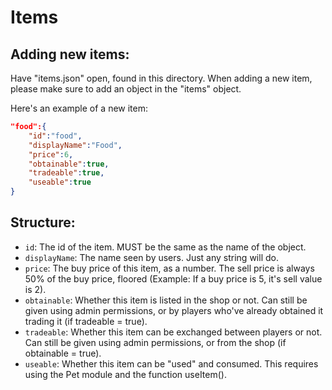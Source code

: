 # Items
## Adding new items:
Have "items.json" open, found in this directory.
When adding a new item, please make sure to add an object in the "items" object.

Here's an example of a new item:
```json
"food":{
    "id":"food",
    "displayName":"Food",
    "price":6,
    "obtainable":true,
    "tradeable":true,
    "useable":true
}
```

## Structure:
* `id`: The id of the item. MUST be the same as the name of the object.
* `displayName`: The name seen by users. Just any string will do.
* `price`: The buy price of this item, as a number. The sell price is always 50% of the buy price, floored (Example: If a buy price is 5, it's sell value is 2).
* `obtainable`: Whether this item is listed in the shop or not. Can still be given using admin permissions, or by players who've already obtained it trading it (if tradeable = true).
* `tradeable`: Whether this item can be exchanged between players or not. Can still be given using admin permissions, or from the shop (if obtainable = true).
* `useable`: Whether this item can be "used" and consumed. This requires using the Pet module and the function useItem().